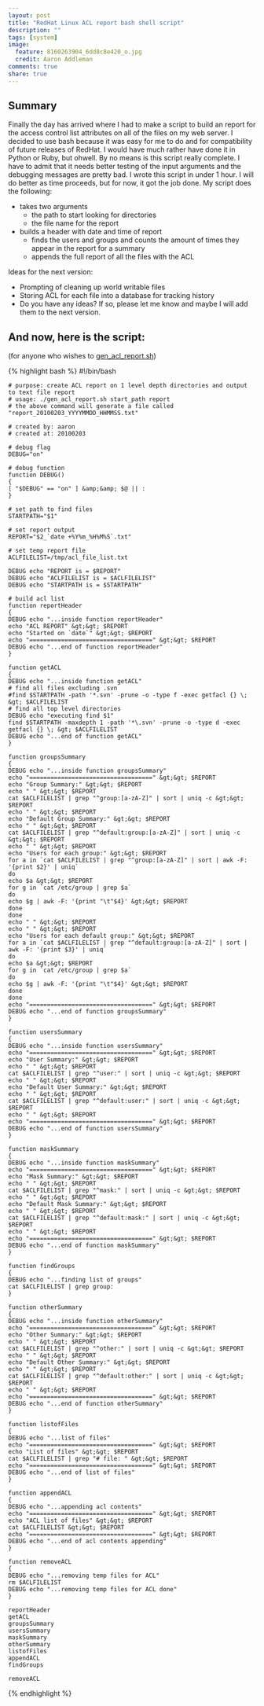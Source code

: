 ```yaml
---
layout: post
title: "RedHat Linux ACL report bash shell script"
description: ""
tags: [system]
image:
  feature: 8160263904_6dd8c8e420_o.jpg
  credit: Aaron Addleman
comments: true
share: true
---
```



## Summary

Finally the day has arrived where I had to make a script to build an report for the access control list attributes on all of the files on my web server. I decided to use bash because it was easy for me to do and for compatibility of future releases of RedHat. I would have much rather have done it in Python or Ruby, but ohwell. By no means is this script really complete. I have to admit that it needs better testing of the input arguments and the debugging messages are pretty bad. I wrote this script in under 1 hour. I will do better as time proceeds, but for now, it got the job done.
My script does the following:

* takes two arguments
  * the path to start looking for directories
  * the file name for the report
* builds a header with date and time of report
  * finds the users and groups and counts the amount of times they appear in the report for a summary
  * appends the full report of all the files with the ACL

Ideas for the next version:

* Prompting of cleaning up world writable files
* Storing ACL for each file into a database for tracking history
* Do you have any ideas? If so, please let me know and maybe I will add them to the next version.

## And now, here is the script:

(for anyone who wishes to <a href="/assets/files/gen_acl_report.sh.zip">gen_acl_report.sh</a>)

{% highlight bash %}
    #!/bin/bash

    # purpose: create ACL report on 1 level depth directories and output to text file report
    # usage: ./gen_acl_report.sh start_path report
    # the above command will generate a file called "report_20100203_YYYYMMDD_HHMMSS.txt"

    # created by: aaron
    # created at: 20100203

    # debug flag
    DEBUG="on"

    # debug function
    function DEBUG()
    {
    [ "$DEBUG" == "on" ] &amp;&amp; $@ || :
    }

    # set path to find files
    STARTPATH="$1"

    # set report output
    REPORT="$2_`date +%Y%m_%H%M%S`.txt"

    # set temp report file
    ACLFILELIST=/tmp/acl_file_list.txt

    DEBUG echo "REPORT is = $REPORT"
    DEBUG echo "ACLFILELIST is = $ACLFILELIST"
    DEBUG echo "STARTPATH is = $STARTPATH"

    # build acl list
    function reportHeader
    {
    DEBUG echo "...inside function reportHeader"
    echo "ACL REPORT" &gt;&gt; $REPORT
    echo "Started on `date`" &gt;&gt; $REPORT
    echo "===================================" &gt;&gt; $REPORT
    DEBUG echo "...end of function reportHeader"
    }

    function getACL
    {
    DEBUG echo "...inside function getACL"
    # find all files excluding .svn
    #find $STARTPATH -path '*.svn' -prune -o -type f -exec getfacl {} \; &gt; $ACLFILELIST
    # find all top level directories
    DEBUG echo "executing find $1"
    find $STARTPATH -maxdepth 1 -path '*\.svn' -prune -o -type d -exec getfacl {} \; &gt; $ACLFILELIST
    DEBUG echo "...end of function getACL"
    }

    function groupsSummary
    {
    DEBUG echo "...inside function groupsSummary"
    echo "===================================" &gt;&gt; $REPORT
    echo "Group Summary:" &gt;&gt; $REPORT
    echo " " &gt;&gt; $REPORT
    cat $ACLFILELIST | grep "^group:[a-zA-Z]" | sort | uniq -c &gt;&gt; $REPORT
    echo " " &gt;&gt; $REPORT
    echo "Default Group Summary:" &gt;&gt; $REPORT
    echo " " &gt;&gt; $REPORT
    cat $ACLFILELIST | grep "^default:group:[a-zA-Z]" | sort | uniq -c &gt;&gt; $REPORT
    echo " " &gt;&gt; $REPORT
    echo "Users for each group:" &gt;&gt; $REPORT
    for a in `cat $ACLFILELIST | grep "^group:[a-zA-Z]" | sort | awk -F: '{print $2}' | uniq`
    do
    echo $a &gt;&gt; $REPORT
    for g in `cat /etc/group | grep $a`
    do
    echo $g | awk -F: '{print "\t"$4}' &gt;&gt; $REPORT
    done
    done
    echo " " &gt;&gt; $REPORT
    echo " " &gt;&gt; $REPORT
    echo "Users for each default group:" &gt;&gt; $REPORT
    for a in `cat $ACLFILELIST | grep "^default:group:[a-zA-Z]" | sort | awk -F: '{print $3}' | uniq`
    do
    echo $a &gt;&gt; $REPORT
    for g in `cat /etc/group | grep $a`
    do
    echo $g | awk -F: '{print "\t"$4}' &gt;&gt; $REPORT
    done
    done
    echo "===================================" &gt;&gt; $REPORT
    DEBUG echo "...end of function groupsSummary"
    }

    function usersSummary
    {
    DEBUG echo "...inside function usersSummary"
    echo "===================================" &gt;&gt; $REPORT
    echo "User Summary:" &gt;&gt; $REPORT
    echo " " &gt;&gt; $REPORT
    cat $ACLFILELIST | grep "^user:" | sort | uniq -c &gt;&gt; $REPORT
    echo " " &gt;&gt; $REPORT
    echo "Default User Summary:" &gt;&gt; $REPORT
    echo " " &gt;&gt; $REPORT
    cat $ACLFILELIST | grep "^default:user:" | sort | uniq -c &gt;&gt; $REPORT
    echo " " &gt;&gt; $REPORT
    echo "===================================" &gt;&gt; $REPORT
    DEBUG echo "...end of function usersSummary"
    }

    function maskSummary
    {
    DEBUG echo "...inside function maskSummary"
    echo "===================================" &gt;&gt; $REPORT
    echo "Mask Summary:" &gt;&gt; $REPORT
    echo " " &gt;&gt; $REPORT
    cat $ACLFILELIST | grep "^mask:" | sort | uniq -c &gt;&gt; $REPORT
    echo " " &gt;&gt; $REPORT
    echo "Default Mask Summary:" &gt;&gt; $REPORT
    echo " " &gt;&gt; $REPORT
    cat $ACLFILELIST | grep "^default:mask:" | sort | uniq -c &gt;&gt; $REPORT
    echo " " &gt;&gt; $REPORT
    echo "===================================" &gt;&gt; $REPORT
    DEBUG echo "...end of function maskSummary"
    }

    function findGroups
    {
    DEBUG echo "...finding list of groups"
    cat $ACLFILELIST | grep group:
    }

    function otherSummary
    {
    DEBUG echo "...inside function otherSummary"
    echo "===================================" &gt;&gt; $REPORT
    echo "Other Summary:" &gt;&gt; $REPORT
    echo " " &gt;&gt; $REPORT
    cat $ACLFILELIST | grep "^other:" | sort | uniq -c &gt;&gt; $REPORT
    echo " " &gt;&gt; $REPORT
    echo "Default Other Summary:" &gt;&gt; $REPORT
    echo " " &gt;&gt; $REPORT
    cat $ACLFILELIST | grep "^default:other:" | sort | uniq -c &gt;&gt; $REPORT
    echo " " &gt;&gt; $REPORT
    echo "===================================" &gt;&gt; $REPORT
    DEBUG echo "...end of function otherSummary"
    }

    function listofFiles
    {
    DEBUG echo "...list of files"
    echo "===================================" &gt;&gt; $REPORT
    echo "List of files" &gt;&gt; $REPORT
    cat $ACLFILELIST | grep "# file: " &gt;&gt; $REPORT
    echo "===================================" &gt;&gt; $REPORT
    DEBUG echo "...end of list of files"
    }

    function appendACL
    {
    DEBUG echo "...appending acl contents"
    echo "===================================" &gt;&gt; $REPORT
    echo "ACL list of files" &gt;&gt; $REPORT
    cat $ACLFILELIST &gt;&gt; $REPORT
    echo "===================================" &gt;&gt; $REPORT
    DEBUG echo "...end of acl contents appending"
    }

    function removeACL
    {
    DEBUG echo "...removing temp files for ACL"
    rm $ACLFILELIST
    DEBUG echo "...removing temp files for ACL done"
    }

    reportHeader
    getACL
    groupsSummary
    usersSummary
    maskSummary
    otherSummary
    listofFiles
    appendACL
    findGroups

    removeACL
{% endhighlight %}
